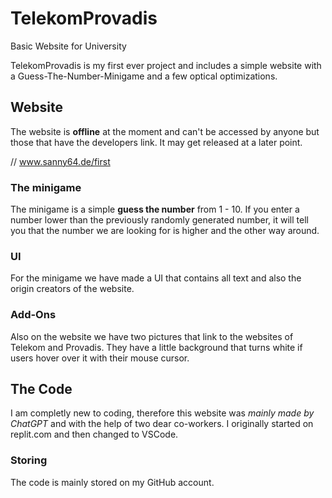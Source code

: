 # TelekomProvadis
Basic Website for University

TelekomProvadis is my first ever project and includes a simple website with a Guess-The-Number-Minigame and a few optical optimizations. 


## Website

The website is **offline** at the moment and can't be accessed by anyone but those that have the developers link. It may get released at a later point.

// www.sanny64.de/first

### The minigame

The minigame is a simple **guess the number** from 1 - 10. If you enter a number lower than the previously randomly generated number, it will tell you that the number we are looking for is higher and the other way around.

### UI
For the minigame we have made a UI that contains all text and also the origin creators of the website.

### Add-Ons
Also on the website we have two pictures that link to the websites of Telekom and Provadis. They have a little background that turns white if users hover over it with their mouse cursor.

## The Code
I am completly new to coding, therefore this website was *mainly made by ChatGPT* and with the help of two dear co-workers.
I originally started on replit.com and then changed to VSCode. 

### Storing
The code is mainly stored on my GitHub account.
